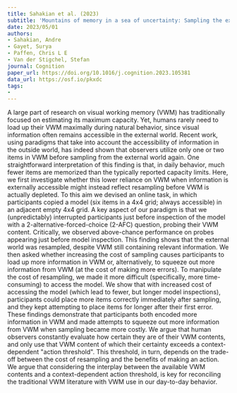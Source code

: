 ```yaml
---
title: Sahakian et al. (2023)
subtitle: 'Mountains of memory in a sea of uncertainty: Sampling the external world despite useful information in visual working memory'
date: 2023/05/01
authors:
- Sahakian, Andre
- Gayet, Surya
- Paffen, Chris L E
- Van der Stigchel, Stefan
journal: Cognition
paper_url: https://doi.org/10.1016/j.cognition.2023.105381
data_url: https://osf.io/pkxdc
tags:
- 
---
```


A large part of research on visual working memory (VWM) has traditionally focused on estimating its maximum capacity. Yet, humans rarely need to load up their VWM maximally during natural behavior, since visual information often remains accessible in the external world. Recent work, using paradigms that take into account the accessibility of information in the outside world, has indeed shown that observers utilize only one or two items in VWM before sampling from the external world again. One straightforward interpretation of this finding is that, in daily behavior, much fewer items are memorized than the typically reported capacity limits. Here, we first investigate whether this lower reliance on VWM when information is externally accessible might instead reflect resampling before VWM is actually depleted. To this aim we devised an online task, in which participants copied a model (six items in a 4x4 grid; always accessible) in an adjacent empty 4x4 grid. A key aspect of our paradigm is that we (unpredictably) interrupted participants just before inspection of the model with a 2-alternative-forced-choice (2-AFC) question, probing their VWM content. Critically, we observed above-chance performance on probes appearing just before model inspection. This finding shows that the external world was resampled, despite VWM still containing relevant information. We then asked whether increasing the cost of sampling causes participants to load up more information in VWM or, alternatively, to squeeze out more information from VWM (at the cost of making more errors). To manipulate the cost of resampling, we made it more difficult (specifically, more time-consuming) to access the model. We show that with increased cost of accessing the model (which lead to fewer, but longer model inspections), participants could place more items correctly immediately after sampling, and they kept attempting to place items for longer after their first error. These findings demonstrate that participants both encoded more information in VWM and made attempts to squeeze out more information from VWM when sampling became more costly. We argue that human observers constantly evaluate how certain they are of their VWM contents, and only use that VWM content of which their certainty exceeds a context-dependent "action threshold". This threshold, in turn, depends on the trade-off between the cost of resampling and the benefits of making an action. We argue that considering the interplay between the available VWM contents and a context-dependent action threshold, is key for reconciling the traditional VWM literature with VWM use in our day-to-day behavior.
